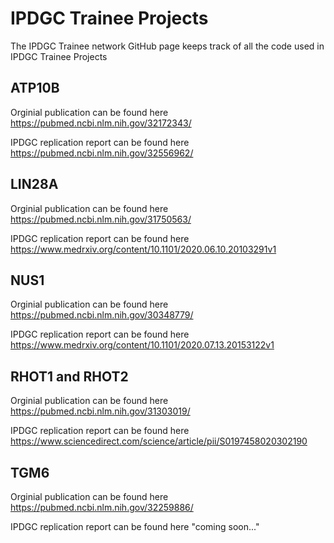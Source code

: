 # IPDGC Trainee Projects

The IPDGC Trainee network GitHub page keeps track of all the code used in IPDGC Trainee Projects


## ATP10B
Orginial publication can be found here https://pubmed.ncbi.nlm.nih.gov/32172343/

IPDGC replication report can be found here https://pubmed.ncbi.nlm.nih.gov/32556962/


## LIN28A
Orginial publication can be found here https://pubmed.ncbi.nlm.nih.gov/31750563/

IPDGC replication report can be found here https://www.medrxiv.org/content/10.1101/2020.06.10.20103291v1


## NUS1

Orginial publication can be found here https://pubmed.ncbi.nlm.nih.gov/30348779/

IPDGC replication report can be found here https://www.medrxiv.org/content/10.1101/2020.07.13.20153122v1


## RHOT1 and RHOT2

Orginial publication can be found here https://pubmed.ncbi.nlm.nih.gov/31303019/

IPDGC replication report can be found here https://www.sciencedirect.com/science/article/pii/S0197458020302190


## TGM6

Orginial publication can be found here https://pubmed.ncbi.nlm.nih.gov/32259886/

IPDGC replication report can be found here "coming soon..."
